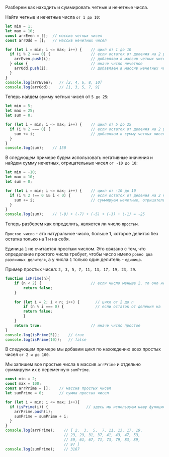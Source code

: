Разберем как находить и суммировать четные и нечетные числа. 

Найти четные и нечетные числа `от 1 до 10`:

```javascript
let min = 1;
let max = 10;
const arrEven = [];  // массив четных чисел
const arrOdd = [];   // массив нечетных чисел

for (let i = min; i <= max; i++) {    // цикл от 1 до 10
  if (i % 2 === 0) {                  // если остаток от деления на 2 равен 0, то число четное
    arrEven.push(i);                  // добавляем в массив четных чисел
  } else {                            // иначе число нечетное
    arrOdd.push(i);                   // добавляем в массив нечетных чисел
  }
}
console.log(arrEven);   // [2, 4, 6, 8, 10]
console.log(arrOdd);    // [1, 3, 5, 7, 9]
```

Теперь найдем сумму четных чисел от `5 до 25`:

```javascript
let min = 5;
let max = 25;
let sum = 0;

for (let i = min; i <= max; i++) {    // цикл от 5 до 25
  if (i % 2 === 0) {                  // если остаток от деления на 2 равен 0, то число четное
    sum += i;                         // добавляем в сумму четных чисел
  }
}
console.log(sum);    // 150
```


В следующем примере будем использовать негативные значения и найдем сумму нечетных, отрицательных чисел `от -10 до 10`:

```javascript
let min = -10;
let max = 10;
let sum = 0;

for (let i = min; i <= max; i++) {    // цикл от -10 до 10
  if (i % 2 !== 0 && i < 0) {         // если остаток от деления на 2 не равен 0 и число меньше 0, то число нечетное и отрицательное
    sum += i;                         // суммируем нечетные, отрицательные числа
  }
}
console.log(sum);    // (-9) + (-7) + (-5) + (-3) + (-1) = -25
```

Теперь разберем как определить, является ли число `простым`. 

`Простое число` - это натуральное число, больше 1, которое делится без остатка только на 1 и на себя. 

Единица `1` не считается простым числом. Это связано с тем, что определение простого числа требует, чтобы число имело `ровно два различных делителя`, а у числа `1` только один делитель - `единица`.

Пример простых чисел: `2, 3, 5, 7, 11, 13, 17, 19, 23, 29`.    

```javascript
function isPrime(n){
    if (n < 2) {                      // если число меньше 2, то оно не простое
        return false;
    }
    
    for (let i = 2; i < n; i++) {       // цикл от 2 до n
        if (n % i === 0) {              // если остаток от деления на `i` равен `0`, то число не простое
        return false;
        }
    }
    return true;                      // иначе число простое
}
console.log(isPrime(5));    // true
console.log(isPrime(10));   // false
```


В следующем примере мы добавим цикл по нахождению всех простых чисел `от 2 и до 100`.

Мы запишем все простые числа в массив `arrPrime` и отдельно суммируем их в переменную `sumPrime`.

```javascript
const min = 2;
const max = 100;
const arrPrime = [];    // массив простых чисел
let sumPrime = 0;       // сумма простых чисел

for (let i = min; i <= max; i++){
  if (isPrime(i)) {                 // здесь мы используем нашу функцию isPrime(), которая написана выше
    arrPrime.push(i);
    sumPrime = sumPrime + i;
  }
}
console.log(arrPrime);    // [ 2,  3,  5,  7, 11, 13, 17, 19,
                          // 23, 29, 31, 37, 41, 43, 47, 53,
                          // 59, 61, 67, 71, 73, 79, 83, 89, 
                          // 97 ]
console.log(sumPrime);    // 3167
```